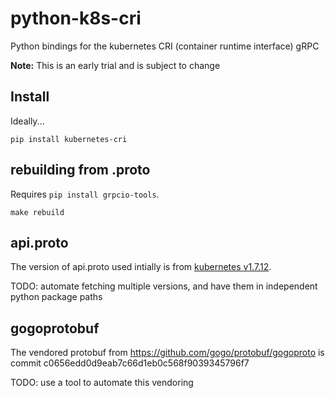 # python-k8s-cri

Python bindings for the kubernetes CRI (container runtime interface) gRPC

__Note:__ This is an early trial and is subject to change

## Install

Ideally...

```shell
pip install kubernetes-cri
```

## rebuilding from .proto

Requires `pip install grpcio-tools`.

```shell
make rebuild
```

## api.proto

The version of api.proto used intially is from [kubernetes v1.7.12](https://github.com/kubernetes/kubernetes/blob/v1.7.12/pkg/kubelet/apis/cri/v1alpha1/runtime/api.proto).

TODO: automate fetching multiple versions, and have them in independent python package paths

## gogoprotobuf

The vendored protobuf from https://github.com/gogo/protobuf/gogoproto
is commit c0656edd0d9eab7c66d1eb0c568f9039345796f7

TODO: use a tool to automate this vendoring

